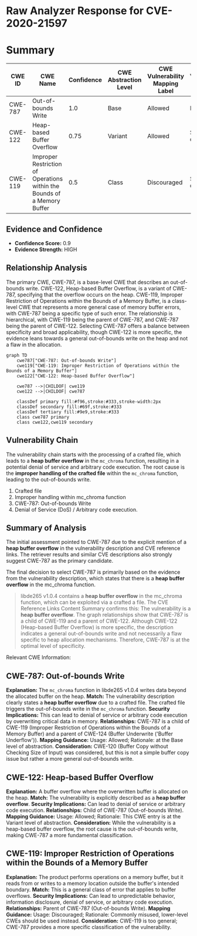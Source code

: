# Raw Analyzer Response for CVE-2020-21597

# Summary
| CWE ID | CWE Name | Confidence | CWE Abstraction Level | CWE Vulnerability Mapping Label | CWE-Vulnerability Mapping Notes |
|---|---|---|---|---|---|
| CWE-787 | Out-of-bounds Write | 1.0 | Base | Allowed | Primary CWE |
| CWE-122 | Heap-based Buffer Overflow | 0.75 | Variant | Allowed | Secondary Candidate |
| CWE-119 | Improper Restriction of Operations within the Bounds of a Memory Buffer | 0.5 | Class | Discouraged | Secondary Candidate |

## Evidence and Confidence

*   **Confidence Score:** 0.9
*   **Evidence Strength:** HIGH

## Relationship Analysis
The primary CWE, CWE-787, is a base-level CWE that describes an out-of-bounds write. CWE-122, Heap-based Buffer Overflow, is a variant of CWE-787, specifying that the overflow occurs on the heap. CWE-119, Improper Restriction of Operations within the Bounds of a Memory Buffer, is a class-level CWE that represents a more general case of memory buffer errors, with CWE-787 being a specific type of such error. The relationship is hierarchical, with CWE-119 being the parent of CWE-787, and CWE-787 being the parent of CWE-122. Selecting CWE-787 offers a balance between specificity and broad applicability, though CWE-122 is more specific, the evidence leans towards a general out-of-bounds write on the heap and not a flaw in the allocation.

```mermaid
graph TD
    cwe787["CWE-787: Out-of-bounds Write"]
    cwe119["CWE-119: Improper Restriction of Operations within the Bounds of a Memory Buffer"]
    cwe122["CWE-122: Heap-based Buffer Overflow"]
    
    cwe787 -->|CHILDOF| cwe119
    cwe122 -->|CHILDOF| cwe787
    
    classDef primary fill:#f96,stroke:#333,stroke-width:2px
    classDef secondary fill:#69f,stroke:#333
    classDef tertiary fill:#9e9,stroke:#333
    class cwe787 primary
    class cwe122,cwe119 secondary
```

## Vulnerability Chain
The vulnerability chain starts with the processing of a crafted file, which leads to a **heap buffer overflow** in the `mc_chroma` function, resulting in a potential denial of service and arbitrary code execution. The root cause is the **improper handling of the crafted file** within the `mc_chroma` function, leading to the out-of-bounds write.
1.  Crafted file
2.  Improper handling within mc\_chroma function
3.  CWE-787: Out-of-bounds Write
4.  Denial of Service (DoS) / Arbitrary code execution.

## Summary of Analysis
The initial assessment pointed to CWE-787 due to the explicit mention of a **heap buffer overflow** in the vulnerability description and CVE reference links. The retriever results and similar CVE descriptions also strongly suggest CWE-787 as the primary candidate.

The final decision to select CWE-787 is primarily based on the evidence from the vulnerability description, which states that there is a **heap buffer overflow** in the mc_chroma function.
> libde265 v1.0.4 contains a **heap buffer overflow** in the mc_chroma function, which can be exploited via a crafted a file.
The CVE Reference Links Content Summary confirms this:
> The vulnerability is a **heap buffer overflow**.
The graph relationships show that CWE-787 is a child of CWE-119 and a parent of CWE-122. Although CWE-122 (Heap-based Buffer Overflow) is more specific, the description indicates a general out-of-bounds write and not necessarily a flaw specific to heap allocation mechanisms. Therefore, CWE-787 is at the optimal level of specificity.

Relevant CWE Information:

## CWE-787: Out-of-bounds Write
**Explanation:** The `mc_chroma` function in libde265 v1.0.4 writes data beyond the allocated buffer on the heap.
**Match:** The vulnerability description clearly states a **heap buffer overflow** due to a crafted file. The crafted file triggers the out-of-bounds write in the `mc_chroma` function.
**Security Implications:** This can lead to denial of service or arbitrary code execution by overwriting critical data in memory.
**Relationships:** CWE-787 is a child of CWE-119 (Improper Restriction of Operations within the Bounds of a Memory Buffer) and a parent of CWE-124 (Buffer Underwrite ('Buffer Underflow')).
**Mapping Guidance:** Usage: Allowed; Rationale: at the Base level of abstraction.
**Consideration:** CWE-120 (Buffer Copy without Checking Size of Input) was considered, but this is not a simple buffer copy issue but rather a more general out-of-bounds write.

## CWE-122: Heap-based Buffer Overflow
**Explanation:** A buffer overflow where the overwritten buffer is allocated on the heap.
**Match:** The vulnerability is explicitly described as a **heap buffer overflow**.
**Security Implications:** Can lead to denial of service or arbitrary code execution.
**Relationships:** Child of CWE-787 (Out-of-bounds Write).
**Mapping Guidance:** Usage: Allowed; Rationale: This CWE entry is at the Variant level of abstraction.
**Consideration:** While the vulnerability is a heap-based buffer overflow, the root cause is the out-of-bounds write, making CWE-787 a more fundamental classification.

## CWE-119: Improper Restriction of Operations within the Bounds of a Memory Buffer
**Explanation:** The product performs operations on a memory buffer, but it reads from or writes to a memory location outside the buffer's intended boundary.
**Match:** This is a general class of error that applies to buffer overflows.
**Security Implications:** Can lead to unpredictable behavior, information disclosure, denial of service, or arbitrary code execution.
**Relationships:** Parent of CWE-787 (Out-of-bounds Write).
**Mapping Guidance:** Usage: Discouraged; Rationale: Commonly misused, lower-level CWEs should be used instead.
**Consideration:** CWE-119 is too general; CWE-787 provides a more specific classification of the vulnerability.